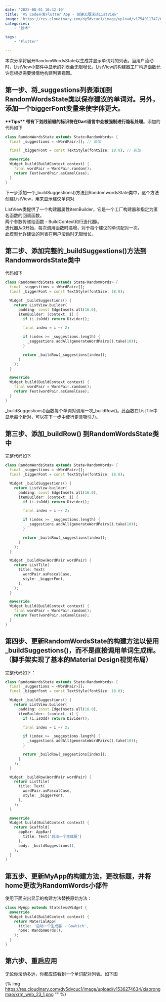 ```yaml
---
date: '2025-08-01 10:32:10'
title: 'VS Code开发Flutter App - 创建无限滚动ListView'
image: 'https://res.cloudinary.com/dy5dvcuc1/image/upload/v1754011747/659efd7c0732620f1ac6a1d6_why_flutter_is_the_future_of_app_development_20_1_quzyd1.webp'
categories:
    - "技术"

tags:
    - "Flutter"

---
```


本次分享将展开RandomWordsState以生成并显示单词对的列表。当用户滚动时，ListView小部件中显示的列表会无限增长。ListView的构建器工厂构造函数允许您根据需要懒惰地构建列表视图。

## 第一步、将\_suggestions列表添加到RandomWordsState类以保存建议的单词对。另外，添加一个biggerFont变量来使字体更大。

**\*\*Tips\*\* 带有下划线前缀的标识符在Dart语言中会被强制进行隐私处理**。添加的代码如下

```dart
class RandomWordsState extends State<RandomWords> {
  final _suggestions = <WordPair>[]; // 新加

  final _biggerFont = const TextStyle(fontSize: 18.0); // 新加

  @override
  Widget build(BuildContext context) {
    final wordPair = WordPair.random();
    return Text(wordPair.asCamelCase);
  }
}
```

下一步添加一个\_buildSuggestions()方法到RandomwordsState类中，这个方法创建ListView，用来显示建议单词对.

ListView类提供了一个构建器属性itemBuilder，它是一个工厂构建器和指定为匿名函数的回调函数。  
两个参数传递给函数 - BuildContext和行迭代器i。  
迭代器从0开始，每次调用函数时递增，对于每个建议的单词配对一次。  
此模型允许建议的列表在用户滚动时无限增长。

## 第二步、添加完整的\_buildSuggestions()方法到RandomwordsState类中

代码如下

```dart
class RandomWordsState extends State<RandomWords> {
  final _suggestions = <WordPair>[];
  final _biggerFont = const TextStyle(fontSize: 18.0);

  Widget _buildSuggestions() {
    return ListView.builder(
      padding: const EdgeInsets.all(16.0),
      itemBuilder: (context, i) {
        if (i.isOdd) return Divider();

        final index = i ~/ 2;

        if (index >= _suggestions.length) {
          _suggestions.addAll(generateWordPairs().take(10));
        }

        return _buildRow(_suggestions[index]);
      }
    );
  }

  @override
  Widget build(BuildContext context) {
    final wordPair = WordPair.random();
    return Text(wordPair.asCamelCase);
  }
}
```

\_buildSuggestions()函数每个单词对调用一次\_buildRow()。此函数在ListTile中显示每个新对，可以在下一步中使行更具吸引力。

## 第三步、添加\_buildRow() 到RandomWordsState类中

完整代码如下

```dart
class RandomWordsState extends State<RandomWords> {
  final _suggestions = <WordPair>[];
  final _biggerFont = const TextStyle(fontSize: 18.0);

  Widget _buildSuggestions() {
    return ListView.builder(
      padding: const EdgeInsets.all(16.0),
      itemBuilder: (context, i) {
        if (i.isOdd) return Divider();

        final index = i ~/ 2;

        if (index >= _suggestions.length) {
          _suggestions.addAll(generateWordPairs().take(10));
        }

        return _buildRow(_suggestions[index]);
      }
    );
  }

  Widget _buildRow(WordPair wordPair) {
    return ListTile(
      title: Text(
        wordPair.asPascalCase,
        style: _biggerFont,
      ),
    );
  }

  @override
  Widget build(BuildContext context) {
    final wordPair = WordPair.random();
    return Text(wordPair.asCamelCase);
  }
}
```

## 第四步、更新RandomWordsState的构建方法以使用\_buildSuggestions()，而不是直接调用单词生成库。（脚手架实现了基本的Material Design视觉布局）

完整代码如下：

```dart
class RandomWordsState extends State<RandomWords> {
  final _suggestions = <WordPair>[];
  final _biggerFont = const TextStyle(fontSize: 18.0);

  Widget _buildSuggestions() {
    return ListView.builder(
      padding: const EdgeInsets.all(16.0),
      itemBuilder: (context, i) {
        if (i.isOdd) return Divider();

        final index = i ~/ 2;

        if (index >= _suggestions.length) {
          _suggestions.addAll(generateWordPairs().take(10));
        }

        return _buildRow(_suggestions[index]);
      }
    );
  }

  Widget _buildRow(WordPair wordPair) {
    return ListTile(
      title: Text(
        wordPair.asPascalCase,
        style: _biggerFont,
      ),
    );
  }

  @override
  Widget build(BuildContext context) {
    return Scaffold(
      appBar: AppBar(
        title: Text('启动一个生成器')
      ),
      body: _buildSuggestions(),
    );
  }
}
```

## 第五步、更新MyApp的构建方法，更改标题，并将home更改为RandomWords小部件

使用下面突出显示的构建方法替换原始方法：

```dart
class MyApp extends StatelessWidget {
  @override
  Widget build(BuildContext context) {
    return MaterialApp(
      title: '启动一个生成器 - Gowhich',
      home: RandomWords(),
    );
  }
}
```

## 第六步、重启应用

无论你滚动多远，你都应该看到一个单词配对列表。如下图

{% img https://res.cloudinary.com/dy5dvcuc1/image/upload/v1536274634/xiaorongmao/xrm_web_23_1.png "" %}

